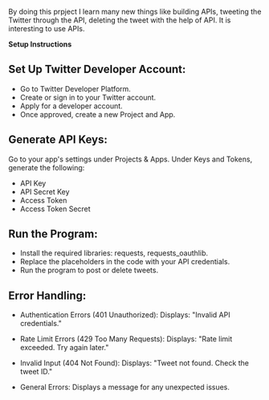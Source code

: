By doing this prpject I learn many new things like building APIs, tweeting the Twitter through the API, deleting the tweet with the help of API. It is interesting to use APIs.

**Setup Instructions**

## Set Up Twitter Developer Account:

- Go to Twitter Developer Platform.
- Create or sign in to your Twitter account.
- Apply for a developer account.
- Once approved, create a new Project and App.

## Generate API Keys:

Go to your app's settings under Projects & Apps.
Under Keys and Tokens, generate the following:
- API Key
- API Secret Key
- Access Token
- Access Token Secret

## Run the Program:

- Install the required libraries: requests, requests_oauthlib.
- Replace the placeholders in the code with your API credentials.
- Run the program to post or delete tweets.

## Error Handling:

- Authentication Errors (401 Unauthorized):
Displays: "Invalid API credentials."

- Rate Limit Errors (429 Too Many Requests):
Displays: "Rate limit exceeded. Try again later."

- Invalid Input (404 Not Found):
Displays: "Tweet not found. Check the tweet ID."

- General Errors:
Displays a message for any unexpected issues.
